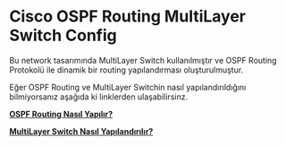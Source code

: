# Cisco OSPF Routing MultiLayer Switch Config

Bu network tasarımında MultiLayer Switch kullanılmıştır ve OSPF Routing Protokolü ile dinamik bir routing yapılandırması oluşturulmuştur.

Eğer OSPF Routing ve MultiLayer Switchin nasıl yapılandırıldığını bilmiyorsanız aşağıda ki linklerden ulaşabilirsinz.

**[OSPF Routing Nasıl Yapılır?](https://github.com/ugurcomptech/Cisco-OSPF-Routing)**

**[MultiLayer Switch Nasıl Yapılandırılır?](https://github.com/ugurcomptech/Cisco-MULTILAYER-Switch-Config)**
